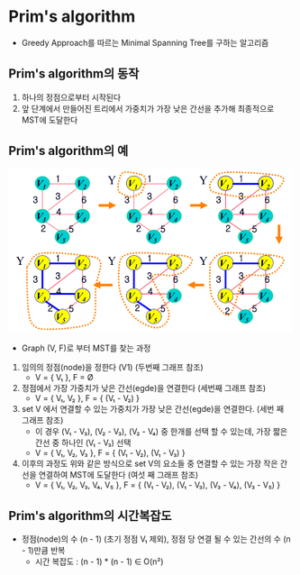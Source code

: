 # Prim's algorithm
- Greedy Approach를 따르는 Minimal Spanning Tree를 구하는 알고리즘

## Prim's algorithm의 동작
1. 하나의 정점으로부터 시작된다
2. 앞 단계에서 만들어진 트리에서 가중치가 가장 낮은 간선을 추가해 최종적으로 MST에 도달한다

## Prim's algorithm의 예
![test](./image1.png)

- Graph (V, F)로 부터 MST를 찾는 과정
1. 임의의 정점(node)을 정한다 (V1) (두번째 그래프 참조)
   - V = { V&#8321; }, F = Ø
2. 정점에서 가장 가중치가 낮은 간선(egde)을 연결한다 (세번째 그래프 참조)
   - V = { V&#8321;, V&#8322; }, F = { (V&#8321; - V&#8322;) }
3. set V 에서 연결할 수 있는 가중치가 가장 낮은 간선(egde)을 연결한다. (세번 째 그래프 참조)
   - 이 경우 (V₁ - V&#8323;), (V&#8322; - V&#8323;), (V&#8322; - V&#8324;) 중 한개를 선택 할 수 있는데, 가장 짧은 간선 중 하나인 (V₁ - V&#8323;) 선택
   - V = { V&#8321;, V&#8322;, V&#8323; }, F = { (V&#8321; - V&#8322;), (V&#8321; - V&#8323;) }
4. 이후의 과정도 위와 같은 방식으로 set V의 요소들 중 연결할 수 있는 가장 작은 간선을 연결하여 MST에 도달한다 (여섯 째 그래프 참조)
   - V = { V&#8321;, V&#8322;, V&#8323;, V&#8324;, V&#8325; }, F = { (V&#8321; - V&#8322;), (V&#8321; - V&#8323;), (V&#8323; - V&#8324;), (V&#8323; - V&#8325;) }

## Prim's algorithm의 시간복잡도
- 정점(node)의 수 (n - 1) (초기 정점 V&#8321; 제외), 정점 당 연결 될 수 있는 간선의 수 (n - 1)만큼 반복
  - 시간 복잡도 : (n - 1) * (n - 1) ∈ O(n&#178;)